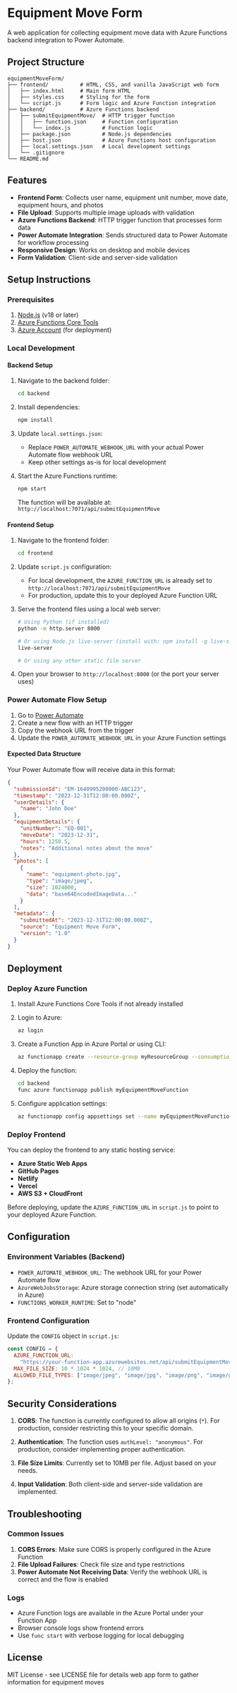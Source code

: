# Equipment Move Form

A web application for collecting equipment move data with Azure Functions backend integration to Power Automate.

## Project Structure

```
equipmentMoveForm/
├── frontend/          # HTML, CSS, and vanilla JavaScript web form
│   ├── index.html     # Main form HTML
│   ├── styles.css     # Styling for the form
│   └── script.js      # Form logic and Azure Function integration
├── backend/           # Azure Functions backend
│   ├── submitEquipmentMove/  # HTTP trigger function
│   │   ├── function.json     # Function configuration
│   │   └── index.js          # Function logic
│   ├── package.json          # Node.js dependencies
│   ├── host.json             # Azure Functions host configuration
│   ├── local.settings.json   # Local development settings
│   └── .gitignore
└── README.md
```

## Features

- **Frontend Form**: Collects user name, equipment unit number, move date, equipment hours, and photos
- **File Upload**: Supports multiple image uploads with validation
- **Azure Functions Backend**: HTTP trigger function that processes form data
- **Power Automate Integration**: Sends structured data to Power Automate for workflow processing
- **Responsive Design**: Works on desktop and mobile devices
- **Form Validation**: Client-side and server-side validation

## Setup Instructions

### Prerequisites

1. [Node.js](https://nodejs.org/) (v18 or later)
2. [Azure Functions Core Tools](https://docs.microsoft.com/en-us/azure/azure-functions/functions-run-local)
3. [Azure Account](https://azure.microsoft.com/free/) (for deployment)

### Local Development

#### Backend Setup

1. Navigate to the backend folder:

   ```bash
   cd backend
   ```

2. Install dependencies:

   ```bash
   npm install
   ```

3. Update `local.settings.json`:

   - Replace `POWER_AUTOMATE_WEBHOOK_URL` with your actual Power Automate flow webhook URL
   - Keep other settings as-is for local development

4. Start the Azure Functions runtime:

   ```bash
   npm start
   ```

   The function will be available at: `http://localhost:7071/api/submitEquipmentMove`

#### Frontend Setup

1. Navigate to the frontend folder:

   ```bash
   cd frontend
   ```

2. Update `script.js` configuration:

   - For local development, the `AZURE_FUNCTION_URL` is already set to `http://localhost:7071/api/submitEquipmentMove`
   - For production, update this to your deployed Azure Function URL

3. Serve the frontend files using a local web server:

   ```bash
   # Using Python (if installed)
   python -m http.server 8000

   # Or using Node.js live-server (install with: npm install -g live-server)
   live-server

   # Or using any other static file server
   ```

4. Open your browser to `http://localhost:8000` (or the port your server uses)

### Power Automate Flow Setup

1. Go to [Power Automate](https://flow.microsoft.com/)
2. Create a new flow with an HTTP trigger
3. Copy the webhook URL from the trigger
4. Update the `POWER_AUTOMATE_WEBHOOK_URL` in your Azure Function settings

#### Expected Data Structure

Your Power Automate flow will receive data in this format:

```json
{
  "submissionId": "EM-1640995200000-ABC123",
  "timestamp": "2023-12-31T12:00:00.000Z",
  "userDetails": {
    "name": "John Doe"
  },
  "equipmentDetails": {
    "unitNumber": "EQ-001",
    "moveDate": "2023-12-31",
    "hours": 1250.5,
    "notes": "Additional notes about the move"
  },
  "photos": [
    {
      "name": "equipment-photo.jpg",
      "type": "image/jpeg",
      "size": 1024000,
      "data": "base64EncodedImageData..."
    }
  ],
  "metadata": {
    "submittedAt": "2023-12-31T12:00:00.000Z",
    "source": "Equipment Move Form",
    "version": "1.0"
  }
}
```

## Deployment

### Deploy Azure Function

1. Install Azure Functions Core Tools if not already installed
2. Login to Azure:

   ```bash
   az login
   ```

3. Create a Function App in Azure Portal or using CLI:

   ```bash
   az functionapp create --resource-group myResourceGroup --consumption-plan-location westus --runtime node --runtime-version 18 --functions-version 4 --name myEquipmentMoveFunction --storage-account mystorageaccount
   ```

4. Deploy the function:

   ```bash
   cd backend
   func azure functionapp publish myEquipmentMoveFunction
   ```

5. Configure application settings:
   ```bash
   az functionapp config appsettings set --name myEquipmentMoveFunction --resource-group myResourceGroup --settings "POWER_AUTOMATE_WEBHOOK_URL=https://your-power-automate-webhook-url"
   ```

### Deploy Frontend

You can deploy the frontend to any static hosting service:

- **Azure Static Web Apps**
- **GitHub Pages**
- **Netlify**
- **Vercel**
- **AWS S3 + CloudFront**

Before deploying, update the `AZURE_FUNCTION_URL` in `script.js` to point to your deployed Azure Function.

## Configuration

### Environment Variables (Backend)

- `POWER_AUTOMATE_WEBHOOK_URL`: The webhook URL for your Power Automate flow
- `AzureWebJobsStorage`: Azure storage connection string (set automatically in Azure)
- `FUNCTIONS_WORKER_RUNTIME`: Set to "node"

### Frontend Configuration

Update the `CONFIG` object in `script.js`:

```javascript
const CONFIG = {
  AZURE_FUNCTION_URL:
    "https://your-function-app.azurewebsites.net/api/submitEquipmentMove",
  MAX_FILE_SIZE: 10 * 1024 * 1024, // 10MB
  ALLOWED_FILE_TYPES: ["image/jpeg", "image/jpg", "image/png", "image/gif"],
};
```

## Security Considerations

1. **CORS**: The function is currently configured to allow all origins (`*`). For production, consider restricting this to your specific domain.

2. **Authentication**: The function uses `authLevel: "anonymous"`. For production, consider implementing proper authentication.

3. **File Size Limits**: Currently set to 10MB per file. Adjust based on your needs.

4. **Input Validation**: Both client-side and server-side validation are implemented.

## Troubleshooting

### Common Issues

1. **CORS Errors**: Make sure CORS is properly configured in the Azure Function
2. **File Upload Failures**: Check file size and type restrictions
3. **Power Automate Not Receiving Data**: Verify the webhook URL is correct and the flow is enabled

### Logs

- Azure Function logs are available in the Azure Portal under your Function App
- Browser console logs show frontend errors
- Use `func start` with verbose logging for local debugging

## License

MIT License - see LICENSE file for details
web app form to gather information for equipment moves
